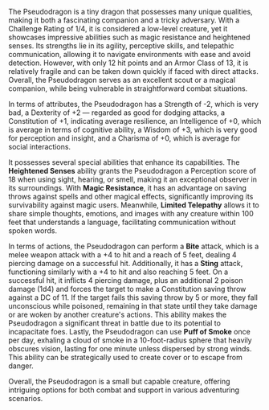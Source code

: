 The Pseudodragon is a tiny dragon that possesses many unique qualities, making it both a fascinating companion and a tricky adversary. With a Challenge Rating of 1/4, it is considered a low-level creature, yet it showcases impressive abilities such as magic resistance and heightened senses. Its strengths lie in its agility, perceptive skills, and telepathic communication, allowing it to navigate environments with ease and avoid detection. However, with only 12 hit points and an Armor Class of 13, it is relatively fragile and can be taken down quickly if faced with direct attacks. Overall, the Pseudodragon serves as an excellent scout or a magical companion, while being vulnerable in straightforward combat situations.

In terms of attributes, the Pseudodragon has a Strength of -2, which is very bad, a Dexterity of +2 — regarded as good for dodging attacks, a Constitution of +1, indicating average resilience, an Intelligence of +0, which is average in terms of cognitive ability, a Wisdom of +3, which is very good for perception and insight, and a Charisma of +0, which is average for social interactions. 

It possesses several special abilities that enhance its capabilities. The **Heightened Senses** ability grants the Pseudodragon a Perception score of 18 when using sight, hearing, or smell, making it an exceptional observer in its surroundings. With **Magic Resistance**, it has an advantage on saving throws against spells and other magical effects, significantly improving its survivability against magic users. Meanwhile, **Limited Telepathy** allows it to share simple thoughts, emotions, and images with any creature within 100 feet that understands a language, facilitating communication without spoken words.

In terms of actions, the Pseudodragon can perform a **Bite** attack, which is a melee weapon attack with a +4 to hit and a reach of 5 feet, dealing 4 piercing damage on a successful hit. Additionally, it has a **Sting** attack, functioning similarly with a +4 to hit and also reaching 5 feet. On a successful hit, it inflicts 4 piercing damage, plus an additional 2 poison damage (1d4) and forces the target to make a Constitution saving throw against a DC of 11. If the target fails this saving throw by 5 or more, they fall unconscious while poisoned, remaining in that state until they take damage or are woken by another creature's actions. This ability makes the Pseudodragon a significant threat in battle due to its potential to incapacitate foes. Lastly, the Pseudodragon can use **Puff of Smoke** once per day, exhaling a cloud of smoke in a 10-foot-radius sphere that heavily obscures vision, lasting for one minute unless dispersed by strong winds. This ability can be strategically used to create cover or to escape from danger.

Overall, the Pseudodragon is a small but capable creature, offering intriguing options for both combat and support in various adventuring scenarios.